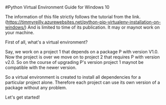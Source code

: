 #Python Virtual Environment Guide for Windows 10

The information of this file strictly follows the tutorial from the link.(https://timmyreilly.azurewebsites.net/python-pip-virtualenv-installation-on-windows/)
And is limited to time of its publication. It may or maynot work on your machine.

First of all, what's a virtual environment?

Say, we work on a project 1 that depends on a package P with version V1.0. Now the project is over we move on to project 2 that requires P with version v2.0. So on the course of upgrading P's version project 1 maynot be compatible with the newer version.

So a virtual environment is created to install all dependencies for a particular project alone. Therefore each project can use its own version of a package without any problem.

Let's get started!




